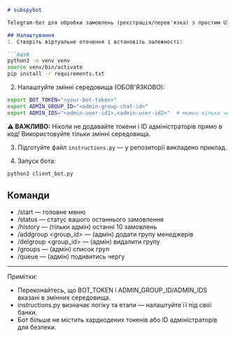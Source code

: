```markdown
# subspybot

Telegram-бот для обробки замовлень (реєстрація/перев'язка) з простим UI для користувачів та інструментами адміністрування.

## Налаштування
1. Створіть віртуальне оточення і встановіть залежності:

```bash
python3 -m venv venv
source venv/bin/activate
pip install -r requirements.txt
```

2. Налаштуйте змінні середовища (ОБОВ'ЯЗКОВО):

```bash
export BOT_TOKEN="<your-bot-token>"
export ADMIN_GROUP_ID="<admin-group-chat-id>"
export ADMIN_IDS="<admin-user-id1>,<admin-user-id2>"  # можна кілька через кому
```

**⚠️ ВАЖЛИВО:** Ніколи не додавайте токени і ID адміністраторів прямо в код! Використовуйте тільки змінні середовища.

3. Підготуйте файл `instructions.py` — у репозиторії викладено приклад.

4. Запуск бота:

```bash
python3 client_bot.py
```

## Команди
- /start — головне меню
- /status — статус вашого останнього замовлення
- /history — (тільки адмін) останні 10 замовлень
- /addgroup <group_id> <name> — (адмін) додати групу менеджерів
- /delgroup <group_id> — (адмін) видалити групу
- /groups — (адмін) список груп
- /queue — (адмін) подивитись чергу

---

Примітки:
- Переконайтесь, що BOT_TOKEN і ADMIN_GROUP_ID/ADMIN_IDS вказані в змінних середовища.
- instructions.py визначає логіку та етапи — налаштуйте її під свої банки.
- Бот більше не містить хардкодених токенів або ID адміністраторів для безпеки.
```